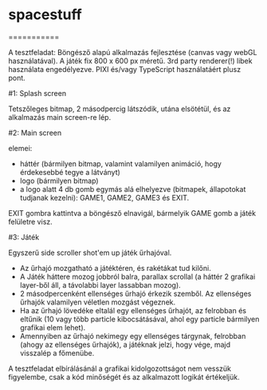 # spacestuff

===========

A tesztfeladat:
Böngésző alapú alkalmazás fejlesztése (canvas vagy webGL használatával). A játék fix 800 x 600 px méretű. 3rd party renderer(!) libek használata engedélyezve. PIXI és/vagy TypeScript használatáért plusz pont.
 
#1: Splash screen
 
Tetszőleges bitmap, 2 másodpercig látszódik, utána elsötétül, és az alkalmazás main screen-re lép.
 
#2: Main screen
 
elemei:
- háttér (bármilyen bitmap, valamint valamilyen animáció, hogy érdekesebbé tegye a látványt)
- logo (bármilyen bitmap)
- a logo alatt 4 db gomb egymás alá elhelyezve (bitmapek, állapotokat tudjanak kezelni): GAME1, GAME2, GAME3 és EXIT.
 
 
EXIT gombra kattintva a böngésző elnavigál, bármelyik GAME gomb a játék felületre visz.
 
#3: Játék

Egyszerű side scroller shot'em up játék űrhajóval.

- Az űrhajó mozgatható a játéktéren, és rakétákat tud kilőni.
- A Játék háttere mozog jobbról balra, parallax scrollal (a háttér 2 grafikai layer-ből áll, a távolabbi layer lassabban mozog).
- 2 másodpercenként ellenséges űrhajó érkezik szemből. Az ellenséges űrhajók valamilyen véletlen mozgást végeznek.
- Ha az űrhajó lövedéke eltalál egy ellenséges űrhajót, az felrobban és eltűnik (10 vagy több particle kibocsátásával, ahol egy particle bármilyen grafikai elem lehet).
- Amennyiben az űrhajó nekimegy egy ellenséges tárgynak, felrobban (ahogy az ellenséges űrhajók), a játéknak jelzi, hogy vége, majd visszalép a főmenübe.

A tesztfeladat elbírálásánál a grafikai kidolgozottságot nem vesszük figyelembe, csak a kód minőségét és az alkalmazott logikát értékeljük. 
